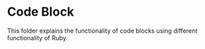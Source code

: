 # Code Block

This folder explains the functionality of code blocks using different functionality of Ruby.